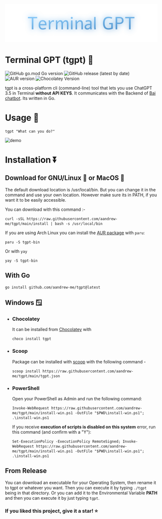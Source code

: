 <p align="center"><img src="tgpt.svg"></p>

# Terminal GPT (tgpt) 🚀

![GitHub go.mod Go version](https://img.shields.io/github/go-mod/go-version/aandrew-me/tgpt)
![GitHub release (latest by date)](https://img.shields.io/github/v/release/aandrew-me/tgpt)
![AUR version](https://img.shields.io/aur/version/tgpt-bin?label=AUR%3A%20tgpt-bin)
![Chocolatey Version](https://img.shields.io/chocolatey/v/tgpt)
<!-- [![Go Report Card](https://goreportcard.com/badge/github.com/aandrew-me/tgpt)](https://goreportcard.com/report/github.com/aandrew-me/tgpt) -->

tgpt is a cross-platform cli (command-line) tool that lets you use ChatGPT 3.5 in Terminal **without API KEYS**. It communicates with the Backend of [Bai chatbot](https://chatbot.theb.ai). Its written in Go.

# Usage 💬

```
tgpt "What can you do?"
```

![demo](https://user-images.githubusercontent.com/66430340/233759296-c4cf8cf2-0cab-48aa-9e84-40765b823282.gif)

# Installation ⏬

## Download for GNU/Linux 🐧 or MacOS 🍎

The default download location is /usr/local/bin. But you can change it in the command and use your own location. However make sure its in PATH, if you want it to be easily accessible.

You can download with this command :-

```
curl -sSL https://raw.githubusercontent.com/aandrew-me/tgpt/main/install | bash -s /usr/local/bin
```

If you are using Arch Linux you can install the [AUR package](https://aur.archlinux.org/packages/tgpt-bin) with `paru`:

```
paru -S tgpt-bin
```

Or with `yay`

```
yay -S tgpt-bin
```

## With Go

```
go install github.com/aandrew-me/tgpt@latest
```

## Windows 🪟

-   ### Chocolatey

    It can be installed from [Chocolatey](https://community.chocolatey.org/packages/tgpt) with

    ```
    choco install tgpt
    ```

-   ### Scoop
    Package can be installed with [scoop](https://scoop.sh/) with the following command -

    ```
    scoop install https://raw.githubusercontent.com/aandrew-me/tgpt/main/tgpt.json
    ```

-   ### PowerShell
    Open your PowerShell as Admin and run the following command:
    
    ```
    Invoke-WebRequest https://raw.githubusercontent.com/aandrew-me/tgpt/main/install-win.ps1 -OutFile "$PWD\install-win.ps1";  .\install-win.ps1
    ```

    If you receive **execution of scripts is disabled on this system** error, run this command (and confirm with a "Y"):
    
    ```
    Set-ExecutionPolicy -ExecutionPolicy RemoteSigned; Invoke-WebRequest https://raw.githubusercontent.com/aandrew-me/tgpt/main/install-win.ps1 -OutFile "$PWD\install-win.ps1";  .\install-win.ps1
    ``` 

## From Release

You can download an executable for your Operating System, then rename it to tgpt or whatever you want. Then you can execute it by typing `./tgpt` being in that directory. Or you can add it to the Environmental Variable **PATH** and then you can execute it by just typing `tgpt`.

### If you liked this project, give it a star! ⭐
